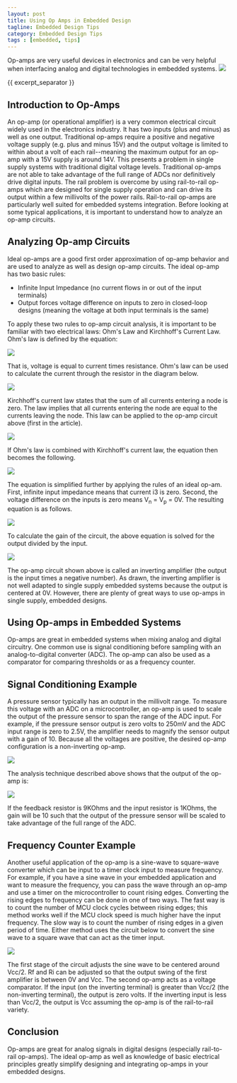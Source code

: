 ```yaml
---
layout: post
title: Using Op Amps in Embedded Design
tagline: Embedded Design Tips
category: Embedded Design Tips
tags : [embedded, tips]
---
```


Op-amps are very useful devices in electronics and can be very helpful when interfacing analog and digital technologies in embedded systems.
<img class="post_image" src="{{ BASE_PATH }}/images/inverting-opamp.svg" />


{{ excerpt_separator }}

## Introduction to Op-Amps

An op-amp (or operational amplifier) is a very common electrical circuit widely used in the electronics industry. It has two inputs (plus and minus) as well as one output. Traditional op-amps require a positive and negative voltage supply (e.g. plus and minus 15V) and the output voltage is limited to within about a volt of each rail--meaning the maximum output for an op-amp with a 15V supply is around 14V. This presents a problem in single supply systems with traditional digital voltage levels. Traditional op-amps are not able to take advantage of the full range of ADCs nor definitively drive digital inputs. The rail problem is overcome by using rail-to-rail op-amps which are designed for single supply operation and can drive its output within a few millivolts of the power rails. Rail-to-rail op-amps are particularly well suited for embedded systems integration. Before looking at some typical applications, it is important to understand how to analyze an op-amp circuits.

## Analyzing Op-amp Circuits

Ideal op-amps are a good first order approximation of op-amp behavior and are used to analyze as well as design op-amp circuits. The ideal op-amp has two basic rules:

- Infinite Input Impedance (no current flows in or out of the input terminals)
- Output forces voltage difference on inputs to zero in closed-loop designs (meaning the voltage at both input terminals is the same)

To apply these two rules to op-amp circuit analysis, it is important to be familiar with two electrical laws: Ohm's Law and Kirchhoff's Current Law. Ohm's law is defined by the equation:

<img class="post_equation" src="{{ BASE_PATH }}/images/ohms-law.svg" />

That is, voltage is equal to current times resistance. Ohm's law can be used to calculate the current through the resistor in the diagram below.

<img class="post_image" src="{{ BASE_PATH }}/images/ohms-law-circuit.svg" />

Kirchhoff's current law states that the sum of all currents entering a node is zero. The law implies that all currents entering the node are equal to the currents leaving the node. This law can be applied to the op-amp circuit above (first in the article).

<img class="post_equation" src="{{ BASE_PATH }}/images/opamp-kirchhoff-0.svg" />


If Ohm's law is combined with Kirchhoff's current law, the equation then becomes the following.

<img class="post_equation" src="{{ BASE_PATH }}/images/opamp-kirchhoff-1.svg" />

The equation is simplified further by applying the rules of an ideal op-am.  First, 
infinite input impedance means that current i3 is zero. Second, the 
voltage difference on the inputs is zero means V<sub>n</sub> = V<sub>p</sub> = 0V. 
The resulting equation is as follows.

<img class="post_equation" src="{{ BASE_PATH }}/images/opamp-kirchhoff-2.svg" />

To calculate the gain of the circuit, the above equation is solved for the output divided by the input.

<img class="post_equation" src="{{ BASE_PATH }}/images/opamp-kirchhoff-3.svg" />

The op-amp circuit shown above is called an inverting amplifier (the output is the input times a negative number). As drawn, the inverting amplifier is not well adapted to single supply embedded systems because the output is centered at 0V. However, there are plenty of great ways to use op-amps in single supply, embedded designs.

## Using Op-amps in Embedded Systems

Op-amps are great in embedded systems when mixing analog and digital circuitry. One common use is signal conditioning before sampling with an analog-to-digital converter (ADC). The op-amp can also be used as a comparator for comparing thresholds or as a frequency counter.

## Signal Conditioning Example

A pressure sensor typically has an output in the millivolt range. To measure this voltage with an ADC on a microcontroller, an op-amp is used to scale the output of the pressure sensor to span the range of the ADC input. For example, if the pressure sensor output is zero volts to 250mV and the ADC input range is zero to 2.5V, the amplifier needs to magnify the sensor output with a gain of 10. Because all the voltages are positive, the desired op-amp configuration is a non-inverting op-amp.

<img class="post_image" src="{{ BASE_PATH }}/images/non-inverting-opamp.svg" />

The analysis technique described above shows that the output of the op-amp is:

<img class="post_equation" src="{{ BASE_PATH }}/images/opamp-kirchhoff-4.svg" />

If the feedback resistor is 9KOhms and the input resistor is 1KOhms, the gain will be 10 such that the output of the pressure sensor will be scaled to take advantage of the full range of the ADC.

## Frequency Counter Example

Another useful application of the op-amp is a sine-wave to square-wave converter which can be input to a timer clock input to measure frequency. For example, if you have a sine wave in your embedded application and want to measure the frequency, you can pass the wave through an op-amp and use a timer on the microcontroller to count rising edges. Converting the rising edges to frequency can be done in one of two ways. The fast way is to count the number of MCU clock cycles between rising edges; this method works well if the MCU clock speed is much higher have the input frequency. The slow way is to count the number of rising edges in a given period of time. Either method uses the circuit below to convert the sine wave to a square wave that can act as the timer input.

<img class="post_image" src="{{ BASE_PATH }}/images/freq-counter-circuit.png" />

The first stage of the circuit adjusts the sine wave to be centered around Vcc/2. Rf and Ri can be adjusted so that the output swing of the first amplifier is between 0V and Vcc. The second op-amp acts as a voltage comparator. If the input (on the inverting terminal) is greater than Vcc/2 (the non-inverting terminal), the output is zero volts. If the inverting input is less than Vcc/2, the output is Vcc assuming the op-amp is of the rail-to-rail variety.

## Conclusion

Op-amps are great for analog signals in digital designs (especially rail-to-rail op-amps). The ideal op-amp as well as knowledge of basic electrical principles greatly simplify designing and integrating op-amps in your embedded designs.


